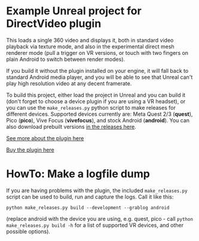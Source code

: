 # Example Unreal project for DirectVideo plugin

This loads a single 360 video and displays it, both in standard video playback via texture mode, and also in the experimental direct mesh renderer mode (pull a trigger on VR versions, or touch with two fingers on plain Android to switch between render modes).

If you build it without the plugin installed on your engine, it will fall back to standard Android media player, and you will be able to see that Unreal can't play high resolution video at any decent framerate.

To build this project, either load the project in Unreal and you can build it (don't forget to choose a device plugin if you are using a VR headset), or you can use the `make_releases.py` python script to make releases for different devices. Supported devices currently are: Meta Quest 2/3 (**quest**), Pico (**pico**), Vive Focus (**vivefocus**), and stock Android (**android**). You can also download prebuilt versions [in the releases here](https://github.com/joemarshall/DirectVideoExample/releases/latest).

[See more about the plugin here](https://joemarshall.github.io/directvideo/)

[Buy the plugin here](https://www.fab.com/listings/3259a389-1214-4312-a6aa-14fc8012ce7b)


# HowTo: Make a logfile dump

If you are having problems with the plugin, the included `make_releases.py` script can be used to build, run and capture the logs. Call it like this:

```
python make_releases.py build --development --grablog android  
```
(replace android with the device you are using, e.g. quest, pico - call `python make_releases.py build -h` for a list of supported VR devices, and other possible options).